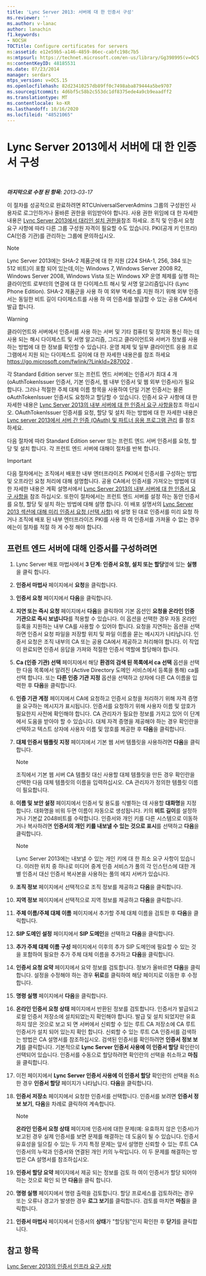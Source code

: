 ```yaml
---
title: 'Lync Server 2013: 서버에 대 한 인증서 구성'
ms.reviewer: ''
ms.author: v-lanac
author: lanachin
f1.keywords:
- NOCSH
TOCTitle: Configure certificates for servers
ms:assetid: e12e59b5-a146-4859-86ec-cabfc198c7b5
ms:mtpsurl: https://technet.microsoft.com/en-us/library/Gg398995(v=OCS.15)
ms:contentKeyID: 48185531
ms.date: 07/23/2014
manager: serdars
mtps_version: v=OCS.15
ms.openlocfilehash: 82d23410257db89ff0c7498aba879444a5be9707
ms.sourcegitcommit: 4d6bf5c58b2c553dc1df8375ede4a9cb9eaadff2
ms.translationtype: MT
ms.contentlocale: ko-KR
ms.lasthandoff: 10/16/2020
ms.locfileid: "48521065"
---
```

# <a name="configure-certificates-for-servers-in-lync-server-2013"></a>Lync Server 2013에서 서버에 대 한 인증서 구성

<div data-xmlns="http://www.w3.org/1999/xhtml">

<div class="topic" data-xmlns="http://www.w3.org/1999/xhtml" data-msxsl="urn:schemas-microsoft-com:xslt" data-cs="https://msdn.microsoft.com/">

<div data-asp="https://msdn2.microsoft.com/asp">



</div>

<div id="mainSection">

<div id="mainBody">

<span> </span>

_**마지막으로 수정 된 항목:** 2013-03-17_

이 절차를 성공적으로 완료하려면 RTCUniversalServerAdmins 그룹의 구성원인 사용자로 로그인하거나 올바른 권한을 위임받아야 합니다. 사용 권한 위임에 대 한 자세한 내용은 [Lync Server 2013에서 대리인 설치 권한을](lync-server-2013-delegate-setup-permissions.md)참조 하세요. 조직 및 인증서 요청 요구 사항에 따라 다른 그룹 구성원 자격이 필요할 수도 있습니다. PKI(공개 키 인프라) CA(인증 기관)를 관리하는 그룹에 문의하십시오.

<div>


> [!NOTE]  
> Lync Server 2013에는 SHA-2 제품군에 대 한 지원 (224 SHA-1, 256, 384 또는 512 비트)이 포함 되어 있는데,이는 Windows 7, Windows Server 2008 R2, Windows Server 2008, Windows Vista 또는 Windows XP 운영 체제를 실행 하는 클라이언트 로부터의 연결에 대 한 다이제스트 해시 및 서명 알고리즘입니다 (Lync Phone Edition). SHA-2 제품군을 사용 하 여 외부 액세스를 지원 하기 위해 외부 인증서는 동일한 비트 길이 다이제스트를 사용 하 여 인증서를 발급할 수 있는 공용 CA에서 발급 합니다.



</div>

<div>


> [!WARNING]  
> 클라이언트와 서버에서 인증서를 사용 하는 서버 및 기타 컴퓨터 및 장치와 통신 하는 데 사용 되는 해시 다이제스트 및 서명 알고리즘, 그리고 클라이언트와 서버가 정보를 사용 하는 방법에 대 한 정보를 확인할 수 있습니다. 운영 체제 및 일부 클라이언트 응용 프로그램에서 지원 되는 다이제스트 길이에 대 한 자세한 내용은를 참조 하세요 <A href="https://go.microsoft.com/fwlink/?linkid=287002">https://go.microsoft.com/fwlink/?LinkId=287002</A> .



</div>

각 Standard Edition server 또는 프런트 엔드 서버에는 인증서가 최대 4 개 (oAuthTokenIssuer 인증서, 기본 인증서, 웹 내부 인증서 및 웹 외부 인증서)가 필요 합니다. 그러나 적절한 주체 대체 이름 항목을 사용하여 단일 기본 인증서는 물론 oAuthTokenIssuer 인증서도 요청하고 할당할 수 있습니다. 인증서 요구 사항에 대 한 자세한 내용은 [Lync Server 2013의 내부 서버에 대 한 인증서 요구 사항을](lync-server-2013-certificate-requirements-for-internal-servers.md)참조 하십시오. OAuthTokenIssuer 인증서를 요청, 할당 및 설치 하는 방법에 대 한 자세한 내용은 [Lync server 2013에서 서버 간 인증 (OAuth) 및 파트너 응용 프로그램 관리](lync-server-2013-managing-server-to-server-authentication-oauth-and-partner-applications.md) 를 참조 하세요.

다음 절차에 따라 Standard Edition server 또는 프런트 엔드 서버 인증서를 요청, 할당 및 설치 합니다. 각 프런트 엔드 서버에 대해이 절차를 반복 합니다.

<div>


> [!IMPORTANT]  
> 다음 절차에서는 조직에서 배포한 내부 엔터프라이즈 PKI에서 인증서를 구성하는 방법 및 오프라인 요청 처리에 대해 설명합니다. 공용 CA에서 인증서를 가져오는 방법에 대 한 자세한 내용은 계획 설명서에서 <A href="lync-server-2013-certificate-requirements-for-internal-servers.md">Lync Server 2013의 내부 서버에 대 한 인증서 요구 사항을</A> 참조 하십시오. 또한이 절차에서는 프런트 엔드 서버를 설정 하는 동안 인증서를 요청, 할당 및 설치 하는 방법에 대해 설명 합니다. 이 배포 설명서의 <A href="lync-server-2013-request-certificates-in-advance-optional.md">Lync Server 2013 섹션에 대해 미리 인증서 요청 (선택 사항)</A> 에 설명 된 대로 인증서를 미리 요청 하거나 조직에 배포 된 내부 엔터프라이즈 PKI를 사용 하 여 인증서를 가져올 수 없는 경우에는이 절차를 적절 하 게 수정 해야 합니다.



</div>

<div>

## <a name="to-configure-certificates-for-a-front-end-server"></a>프런트 엔드 서버에 대해 인증서를 구성하려면

1.  Lync Server 배포 마법사에서 **3 단계: 인증서 요청, 설치 또는 할당**옆에 있는 **실행** 을 클릭 합니다.

2.  **인증서 마법사** 페이지에서 **요청**을 클릭합니다.

3.  **인증서 요청** 페이지에서 **다음**을 클릭합니다.

4.  **지연 또는 즉시 요청** 페이지에서 **다음**을 클릭하여 기본 옵션인 **요청을 온라인 인증 기관으로 즉시 보냅니다**를 적용할 수 있습니다. 이 옵션을 선택한 경우 자동 온라인 등록을 지원하는 내부 CA를 사용할 수 있어야 합니다. 요청을 지연하는 옵션을 선택하면 인증서 요청 파일을 저장할 위치 및 파일 이름을 묻는 메시지가 나타납니다. 인증서 요청은 조직 내부의 CA 또는 공용 CA에서 제공하고 처리해야 합니다. 이 작업이 완료되면 인증서 응답을 가져와 적절한 인증서 역할에 할당해야 합니다.

5.  **Ca (인증 기관) 선택** 페이지에서 해당 **환경의 검색 된 목록에서 ca 선택** 옵션을 선택한 다음 목록에서 알려진 (Active Directory 도메인 서비스에서 등록을 통해) ca를 선택 합니다. 또는 **다른 인증 기관 지정** 옵션을 선택하고 상자에 다른 CA 이름을 입력한 후 **다음**을 클릭합니다.

6.  **인증 기관 계정** 페이지에서 CA에 요청하고 인증서 요청을 처리하기 위해 자격 증명을 요구하는 메시지가 표시됩니다. 인증서를 요청하기 위해 사용자 이름 및 암호가 필요한지 사전에 확인해야 합니다. CA 관리자가 필요한 정보를 가지고 있어 이 단계에서 도움을 받아야 할 수 있습니다. 대체 자격 증명을 제공해야 하는 경우 확인란을 선택하고 텍스트 상자에 사용자 이름 및 암호를 제공한 후 **다음**을 클릭합니다.

7.  **대체 인증서 템플릿 지정** 페이지에서 기본 웹 서버 템플릿을 사용하려면 **다음**을 클릭합니다.
    
    <div>
    

    > [!NOTE]  
    > 조직에서 기본 웹 서버 CA 템플릿 대신 사용할 대체 템플릿을 만든 경우 확인란을 선택한 다음 대체 템플릿의 이름을 입력하십시오. CA 관리자가 정의한 템플릿 이름이 필요합니다.

    
    </div>

8.  **이름 및 보안 설정** 페이지에서 인증서 및 용도를 식별하는 데 사용할 **대화명**을 지정합니다. 대화명을 비워 두면 이름이 자동으로 생성됩니다. 키의 **비트 길이**를 설정하거나 기본값 2048비트를 수락합니다. 인증서와 개인 키를 다른 시스템으로 이동하거나 복사하려면 **인증서의 개인 키를 내보낼 수 있는 것으로 표시**를 선택하고 **다음**을 클릭합니다.
    
    <div>
    

    > [!NOTE]  
    > Lync Server 2013에는 내보낼 수 있는 개인 키에 대 한 최소 요구 사항이 있습니다. 이러한 위치 중 하나로 미디어 중계 인증 서비스가 풀의 각 인스턴스에 대한 개별 인증서 대신 인증서 복사본을 사용하는 풀의 에지 서버가 있습니다.

    
    </div>

9.  **조직 정보** 페이지에서 선택적으로 조직 정보를 제공하고 **다음**을 클릭합니다.

10. **지역 정보** 페이지에서 선택적으로 지역 정보를 제공하고 **다음**을 클릭합니다.

11. **주체 이름/주체 대체 이름** 페이지에서 추가할 주체 대체 이름을 검토한 후 **다음**을 클릭합니다.

12. **SIP 도메인 설정** 페이지에서 **SIP 도메인**을 선택하고 **다음**을 클릭합니다.

13. **추가 주체 대체 이름 구성** 페이지에서 이후의 추가 SIP 도메인에 필요할 수 있는 것을 포함하여 필요한 추가 주체 대체 이름을 추가하고 **다음**을 클릭합니다.

14. **인증서 요청 요약** 페이지에서 요약 정보를 검토합니다. 정보가 올바르면 **다음**을 클릭합니다. 설정을 수정해야 하는 경우 **뒤로**를 클릭하여 해당 페이지로 이동한 후 수정합니다.

15. **명령 실행** 페이지에서 **다음**을 클릭합니다.

16. **온라인 인증서 요청 상태** 페이지에서 반환된 정보를 검토합니다. 인증서가 발급되고 로컬 인증서 저장소에 설치되었는지 확인해야 합니다. 발급 및 설치 되었지만 유효 하지 않은 것으로 보고 되 면 서버에서 신뢰할 수 있는 루트 CA 저장소에 CA 루트 인증서가 설치 되어 있는지 확인 합니다. 신뢰할 수 있는 루트 CA 인증서를 검색하는 방법은 CA 설명서를 참조하십시오. 검색된 인증서를 확인하려면 **인증서 정보 보기**를 클릭합니다. 기본적으로 **Lync Server 인증서 사용에 이 인증서 할당** 확인란이 선택되어 있습니다. 인증서를 수동으로 할당하려면 확인란의 선택을 취소하고 **마침**을 클릭합니다.

17. 이전 페이지에서 **Lync Server 인증서 사용에 이 인증서 할당** 확인란의 선택을 취소한 경우 **인증서 할당** 페이지가 나타납니다. **다음**을 클릭합니다.

18. **인증서 저장소** 페이지에서 요청한 인증서를 선택합니다. 인증서를 보려면 **인증서 정보 보기**, **다음**을 차례로 클릭하여 계속합니다.
    
    <div>
    

    > [!NOTE]  
    > <STRONG>온라인 인증서 요청 상태</STRONG> 페이지에 인증서에 대한 문제(예: 유효하지 않은 인증서)가 보고된 경우 실제 인증서를 보면 문제를 해결하는 데 도움이 될 수 있습니다. 인증서 유효성을 일으킬 수 있는 두 가지 특정 문제는 앞서 설명한 신뢰할 수 있는 루트 CA 인증서의 누락과 인증서와 연결된 개인 키의 누락입니다. 이 두 문제를 해결하는 방법은 CA 설명서를 참조하십시오.

    
    </div>

19. **인증서 할당 요약** 페이지에서 제공 되는 정보를 검토 하 여이 인증서가 할당 되어야 하는 것으로 확인 되 면 **다음**을 클릭 합니다.

20. **명령 실행** 페이지에서 명령 출력을 검토합니다. 할당 프로세스를 검토하려는 경우 또는 오류나 경고가 발생한 경우 **로그 보기**를 클릭합니다. 검토를 마치면 **마침**을 클릭합니다.

21. **인증서 마법사** 페이지에서 인증서의 **상태**가 "할당됨"인지 확인한 후 **닫기**를 클릭합니다.

</div>

<div>

## <a name="see-also"></a>참고 항목


[Lync Server 2013의 인증서 인프라 요구 사항](lync-server-2013-certificate-infrastructure-requirements.md)  
  

</div>

</div>

<span> </span>

</div>

</div>

</div>

